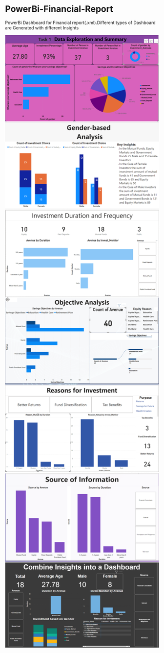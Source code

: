 # PowerBi-Financial-Report
PowerBi Dashboard for Financial report(.xml).Different types of Dashboard are Generated with different Insights
<div class="img">
  <img src="https://github.com/dayanithi400/PowerBi-Financial-Report/blob/main/dashboard_Img/Data%20Exploration%20and%20Summary.png"><img>
  <img src="https://github.com/dayanithi400/PowerBi-Financial-Report/blob/main/dashboard_Img/Gender-based%20Analysis.png"><img>
  <img src="https://github.com/dayanithi400/PowerBi-Financial-Report/blob/main/dashboard_Img/Investment%20Duration%20and%20Frequency.png"><img>
  <img src="https://github.com/dayanithi400/PowerBi-Financial-Report/blob/main/dashboard_Img/Objective%20Analysis.png"><img>
  <img src="https://github.com/dayanithi400/PowerBi-Financial-Report/blob/main/dashboard_Img/Reasons%20for%20Investment.png"><img>
  <img src="https://github.com/dayanithi400/PowerBi-Financial-Report/blob/main/dashboard_Img/Source%20of%20Information.png"><img>
  <img src="https://github.com/dayanithi400/PowerBi-Financial-Report/blob/main/dashboard_Img/Combine%20Insights%20into%20a%20Dashboard.png"><img>
</div>




